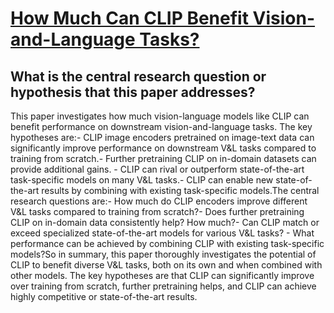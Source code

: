 # [How Much Can CLIP Benefit Vision-and-Language Tasks?](https://arxiv.org/abs/2107.06383)

## What is the central research question or hypothesis that this paper addresses?

This paper investigates how much vision-language models like CLIP can benefit performance on downstream vision-and-language tasks. The key hypotheses are:- CLIP image encoders pretrained on image-text data can significantly improve performance on downstream V&L tasks compared to training from scratch.- Further pretraining CLIP on in-domain datasets can provide additional gains. - CLIP can rival or outperform state-of-the-art task-specific models on many V&L tasks.- CLIP can enable new state-of-the-art results by combining with existing task-specific models.The central research questions are:- How much do CLIP encoders improve different V&L tasks compared to training from scratch?- Does further pretraining CLIP on in-domain data consistently help? How much?- Can CLIP match or exceed specialized state-of-the-art models for various V&L tasks? - What performance can be achieved by combining CLIP with existing task-specific models?So in summary, this paper thoroughly investigates the potential of CLIP to benefit diverse V&L tasks, both on its own and when combined with other models. The key hypotheses are that CLIP can significantly improve over training from scratch, further pretraining helps, and CLIP can achieve highly competitive or state-of-the-art results.

